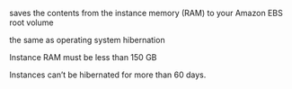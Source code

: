 saves the contents from the instance memory (RAM) to your Amazon EBS root volume

the same as operating system hibernation

Instance RAM must be less than 150 GB

Instances can’t be hibernated for more than 60 days.